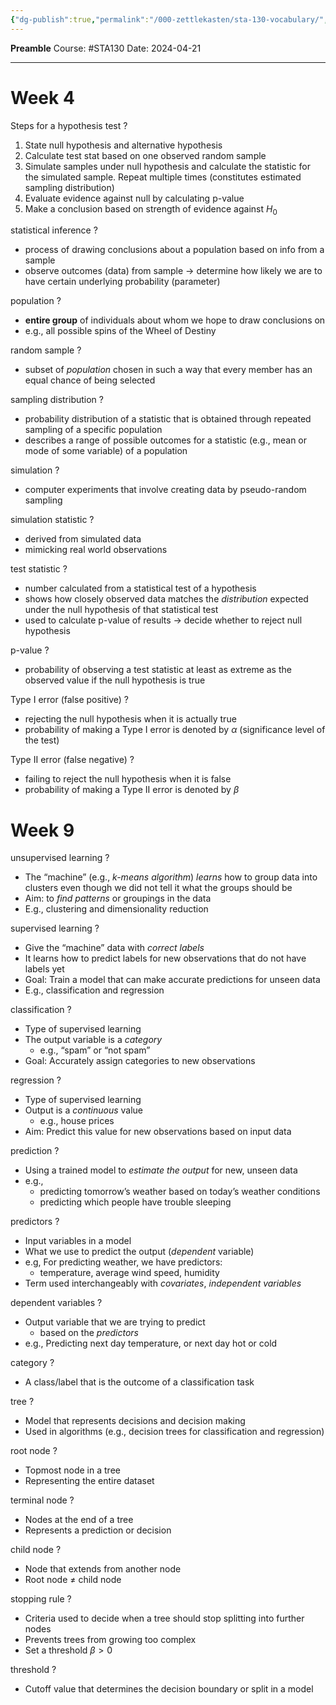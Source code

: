 ```yaml
---
{"dg-publish":true,"permalink":"/000-zettlekasten/sta-130-vocabulary/","tags":["sta130flashcards"],"created":"2024-04-21T16:27:23.966-04:00","updated":"2024-04-21T22:03:52.581-04:00"}
---
```


**Preamble**
Course: #STA130
Date: 2024-04-21

---
# Week 4

Steps for a hypothesis test
?
1. State null hypothesis and alternative hypothesis
2. Calculate test stat based on one observed random sample
3. Simulate samples under null hypothesis and calculate the statistic for the simulated sample. Repeat multiple times (constitutes estimated sampling distribution)
4. Evaluate evidence against null by calculating p-value
5. Make a conclusion based on strength of evidence against $H_{0}$

statistical inference
?
- process of drawing conclusions about a population based on info from a sample
- observe outcomes (data) from sample → determine how likely we are to have certain underlying probability (parameter)

population
?
- **entire group** of individuals about whom we hope to draw conclusions on
- e.g., all possible spins of the Wheel of Destiny

random sample
?
- subset of *population* chosen in such a way that every member has an equal chance of being selected

sampling distribution
?
- probability distribution of a statistic that is obtained through repeated sampling of a specific population
- describes a range of possible outcomes for a statistic (e.g., mean or mode of some variable) of a population

simulation
?
- computer experiments that involve creating data by pseudo-random sampling

simulation statistic
?
- derived from simulated data
- mimicking real world observations

test statistic
?
- number calculated from a statistical test of a hypothesis
- shows how closely observed data matches the *distribution* expected under the null hypothesis of that statistical test
- used to calculate p-value of results → decide whether to reject null hypothesis

p-value
?
- probability of observing a test statistic at least as extreme as the observed value if the null hypothesis is true

Type I error (false positive)
?
- rejecting the null hypothesis when it is actually true
- probability of making a Type I error is denoted by $\alpha$ (significance level of the test)

Type II error (false negative)
?
- failing to reject the null hypothesis when it is false
- probability of making a Type II error is denoted by $\beta$

# Week 9

unsupervised learning
?
- The “machine” (e.g., *k-means algorithm*) *learns* how to group data into clusters even though we did not tell it what the groups should be
- Aim: to *find patterns* or groupings in the data
- E.g., clustering and dimensionality reduction
<!--SR:!2024-04-24,3,250-->

supervised learning
?
- Give the “machine” data with *correct labels*
- It learns how to predict labels for new observations that do not have labels yet
- Goal: Train a model that can make accurate predictions for unseen data
- E.g., classification and regression
<!--SR:!2024-04-24,3,250-->

classification
?
- Type of supervised learning
- The output variable is a *category*
    - e.g., “spam” or “not spam”
- Goal: Accurately assign categories to new observations
<!--SR:!2024-04-24,3,250-->

regression
?
- Type of supervised learning
- Output is a *continuous* value
    - e.g., house prices
- Aim: Predict this value for new observations based on input data
<!--SR:!2024-04-24,3,250-->

prediction
?
- Using a trained model to *estimate the output* for new, unseen data
- e.g.,
    - predicting tomorrow’s weather based on today’s weather conditions
    - predicting which people have trouble sleeping
<!--SR:!2024-04-24,3,250-->

predictors
?
- Input variables in a model
- What we use to predict the output (*dependent* variable)
- e.g, For predicting weather, we have predictors:
    - temperature, average wind speed, humidity
- Term used interchangeably with *covariates*, *independent variables*
<!--SR:!2024-04-24,3,250-->

dependent variables
?
- Output variable that we are trying to predict
    - based on the *predictors*
- e.g., Predicting next day temperature, or next day hot or cold
<!--SR:!2024-04-24,3,250-->

category
?
- A class/label that is the outcome of a classification task
<!--SR:!2024-04-24,3,250-->

tree
?
- Model that represents decisions and decision making
- Used in algorithms (e.g., decision trees for classification and regression)
<!--SR:!2024-04-24,3,250-->

root node
?
- Topmost node in a tree
- Representing the entire dataset
<!--SR:!2024-04-24,3,250-->

terminal node
?
- Nodes at the end of a tree
- Represents a prediction or decision
<!--SR:!2024-04-24,3,250-->

child node
?
- Node that extends from another node
- Root node $\neq$ child node
<!--SR:!2024-04-24,3,250-->

stopping rule
?
- Criteria used to decide when a tree should stop splitting into further nodes
- Prevents trees from growing too complex
- Set a threshold $\beta > 0$
<!--SR:!2024-04-24,3,250-->

threshold
?
- Cutoff value that determines the decision boundary or split in a model
<!--SR:!2024-04-24,3,250-->